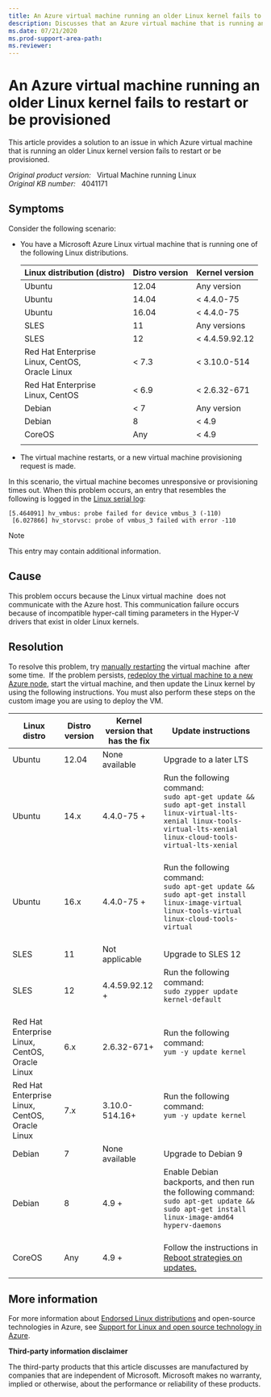 ```yaml
---
title: An Azure virtual machine running an older Linux kernel fails to restart or be provisioned
description: Discusses that an Azure virtual machine that is running an older Linux kernel version fails to restart or be provisioned. Provides a resolution.
ms.date: 07/21/2020
ms.prod-support-area-path: 
ms.reviewer: 
---
```

# An Azure virtual machine running an older Linux kernel fails to restart or be provisioned

This article provides a solution to an issue in which Azure virtual machine that is running an older Linux kernel version fails to restart or be provisioned.

_Original product version:_ &nbsp; Virtual Machine running Linux  
_Original KB number:_ &nbsp; 4041171

## Symptoms

Consider the following scenario:

- You have a Microsoft Azure Linux virtual machine that is running one of the following Linux distributions. 

    | **Linux distribution (distro)**| **Distro version**| **Kernel version** |
    |---|---|---|
    | Ubuntu| 12.04| Any version |
    | Ubuntu| 14.04| < 4.4.0-75 |
    |Ubuntu|16.04| < 4.4.0-75 |
    | SLES|11| Any versions |
    | SLES|12| < 4.4.59.92.12 |
    |Red Hat Enterprise<br/>Linux, CentOS,<br/>Oracle Linux|< 7.3| < 3.10.0-514 |
    |Red Hat Enterprise<br/>Linux, CentOS|< 6.9|< 2.6.32-671|
    |Debian|< 7| Any version |
    |Debian|8|< 4.9|
    |CoreOS|Any|< 4.9|
    ||||

- The virtual machine restarts, or a new virtual machine provisioning request is made.

In this scenario, the virtual machine becomes unresponsive or provisioning times out. When this problem occurs, an entry that resembles the following is logged in the [Linux serial log](https://docs.microsoft.com/azure/virtual-machines/linux/boot-diagnostics):  

```
[5.464091] hv_vmbus: probe failed for device vmbus_3 (-110) 
 [6.027866] hv_storvsc: probe of vmbus_3 failed with error -110
```

> [!NOTE]
> This entry may contain additional information.

## Cause

This problem occurs because the Linux virtual machine  does not communicate with the Azure host. This communication failure occurs because of incompatible hyper-call timing parameters in the Hyper-V drivers that exist in older Linux kernels. 

## Resolution

To resolve this problem, try [manually restarting](https://docs.microsoft.com/cli/azure/vm?view=azure-cli-latest&preserve-view=true#az_vm_restart) the virtual machine  after some time.  If the problem persists, [redeploy the virtual machine to a new Azure node](https://docs.microsoft.com/azure/virtual-machines/linux/redeploy-to-new-node), start the virtual machine, and then update the Linux kernel by using the following instructions. You must also perform these steps on the custom image you are using to deploy the VM.  

| **Linux distro**| **Distro version**| **Kernel version that has the fix**| **Update instructions** |
|---|---|---|---|
|Ubuntu|12.04|None available|Upgrade to a later LTS|
| Ubuntu| 14.x| 4.4.0-75 +| Run the following command: <br/>`sudo apt-get update && sudo apt-get install linux-virtual-lts-xenial linux-tools-virtual-lts-xenial linux-cloud-tools-virtual-lts-xenial`<br/><br/>|
| Ubuntu| 16.x| 4.4.0-75 +| Run the following command: <br/>`sudo apt-get update && sudo apt-get install linux-image-virtual linux-tools-virtual linux-cloud-tools-virtual`<br/><br/>|
| SLES|11| Not applicable| Upgrade to SLES 12 |
| SLES|12| 4.4.59.92.12 +| Run the following command: <br/>`sudo zypper update kernel-default`<br/><br/>|
| Red Hat Enterprise Linux, CentOS, Oracle<br/>Linux|6.x|2.6.32-671+| Run the following command: <br/>`yum -y update kernel`<br/><br/>|
|Red Hat Enterprise Linux, CentOS, Oracle<br/>Linux|7.x|3.10.0-514.16+| Run the following command: <br/>`yum -y update kernel`<br/><br/>|
|Debian|7|None available|Upgrade to Debian 9|
| Debian|8|4.9 +| Enable Debian backports, and then run the following command: <br/>`sudo apt-get update && sudo apt-get install linux-image-amd64 hyperv-daemons`<br/><br/>|
| CoreOS|Any|4.9 +|Follow the instructions in [Reboot strategies on updates.](https://coreos.com/os/docs/latest/update-strategies.html) |
|||||

## More information

For more information about [Endorsed Linux distributions](https://docs.microsoft.com/azure/virtual-machines/linux/endorsed-distros) and open-source technologies in Azure, see [Support for Linux and open source technology in Azure](../cloud-services/support-linux-open-source-technology.md).  

**Third-party information disclaimer**
  
The third-party products that this article discusses are manufactured by companies that are independent of Microsoft. Microsoft makes no warranty, implied or otherwise, about the performance or reliability of these products.
